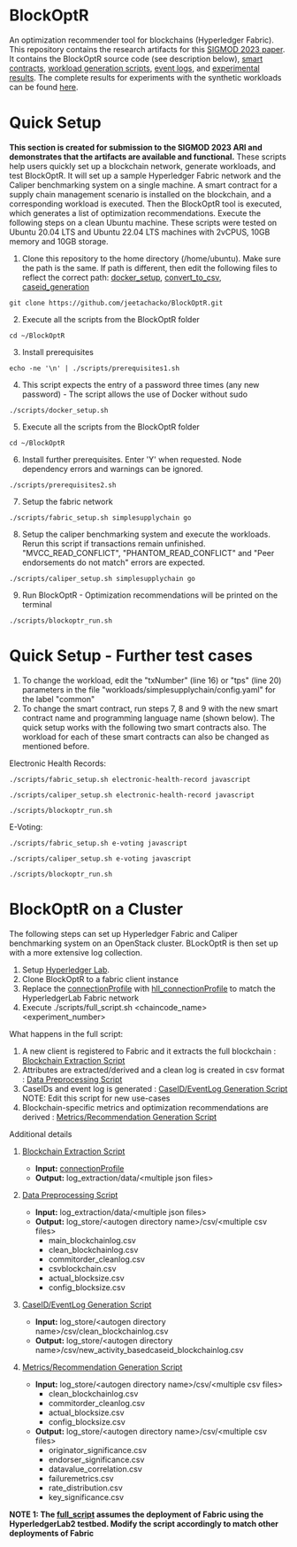 # BlockOptR
An optimization recommender tool for blockchains (Hyperledger Fabric). This repository contains the research artifacts for this [SIGMOD 2023 paper](https://dl.acm.org/doi/abs/10.1145/3588704). It contains the BlockOptR source code (see description below), [smart contracts](chaincodes), [workload generation scripts](workloads), [event logs](event_logs), and [experimental results](results). The complete results for experiments with the synthetic workloads can be found [here](results/SyntheticWorkloads_CompleteResults.pdf).

# Quick Setup 
**This section is created for submission to the SIGMOD 2023 ARI and demonstrates that the artifacts are available and functional.** These scripts help users quickly set up a blockchain network, generate workloads, and test BlockOptR. It will set up a sample Hyperledger Fabric network and the Caliper benchmarking system on a single machine. A smart contract for a supply chain management scenario is installed on the blockchain, and a corresponding workload is executed. Then the BlockOptR tool is executed, which generates a list of optimization recommendations. Execute the following steps on a clean Ubuntu machine. These scripts were tested on Ubuntu 20.04 LTS and Ubuntu 22.04 LTS machines with 2vCPUS, 10GB memory and 10GB storage.

1. Clone this repository to the home directory (/home/ubuntu). Make sure the path is the same. If path is different, then edit the following files to reflect the correct path: [docker_setup](scripts/docker_setup.sh), [convert_to_csv](convert_to_csv/convert_blockchain_logs_to_csv.py), [caseid_generation](caseid_generation/caseid_generation.py)
```shell
git clone https://github.com/jeetachacko/BlockOptR.git
```
2. Execute all the scripts from the BlockOptR folder
```shell
cd ~/BlockOptR
```
3. Install prerequisites
```shell
echo -ne '\n' | ./scripts/prerequisites1.sh
```
4. This script expects the entry of a password three times (any new password) - The script allows the use of Docker without sudo
```shell
./scripts/docker_setup.sh
```
5. Execute all the scripts from the BlockOptR folder
```shell
cd ~/BlockOptR
```
6. Install further prerequisites. Enter 'Y' when requested. Node dependency errors and warnings can be ignored.
```shell
./scripts/prerequisites2.sh
```
7. Setup the fabric network
```shell
./scripts/fabric_setup.sh simplesupplychain go
```
8. Setup the caliper benchmarking system and execute the workloads. Rerun this script if transactions remain unfinished. "MVCC_READ_CONFLICT", "PHANTOM_READ_CONFLICT" and "Peer endorsements do not match" errors are expected.
```shell
./scripts/caliper_setup.sh simplesupplychain go
```
9. Run BlockOptR - Optimization recommendations will be printed on the terminal
```shell
./scripts/blockoptr_run.sh
```
# Quick Setup - Further test cases
1. To change the workload, edit the "txNumber" (line 16) or "tps" (line 20) parameters in the file "workloads/simplesupplychain/config.yaml" for the label "common"
1. To change the smart contract, run steps 7, 8 and 9 with the new smart contract name and programming language name (shown below). The quick setup works with the following two smart contracts also. The workload for each of these smart contracts can also be changed as mentioned before.

Electronic Health Records:
```shell
./scripts/fabric_setup.sh electronic-health-record javascript
```
```shell
./scripts/caliper_setup.sh electronic-health-record javascript
```
```shell
./scripts/blockoptr_run.sh
```

E-Voting:
```shell
./scripts/fabric_setup.sh e-voting javascript
```
```shell
./scripts/caliper_setup.sh e-voting javascript
```
```shell
./scripts/blockoptr_run.sh
```

# BlockOptR on a Cluster
The following steps can set up Hyperledger Fabric and Caliper benchmarking system on an OpenStack cluster. BLockOptR is then set up with a more extensive log collection.
1. Setup [Hyperledger Lab](https://github.com/MSRG/HyperLedgerLab-2.0).  
2. Clone BlockOptR to a fabric client instance 
3. Replace the [connectionProfile](log_extraction/connectionprofile.yaml) with [hll_connectionProfile](log_extraction/hll_connectionprofile.yaml) to match the HyperledgerLab Fabric network
4. Execute ./scripts/full_script.sh <chaincode_name> <experiment_number>

What happens in the full script:
1. A new client is registered to Fabric and it extracts the full blockchain : [Blockchain Extraction Script](log_extraction/getBlockchainLogs.js)
2. Attributes are extracted/derived and a clean log is created in csv format : [Data Preprocessing Script](convert_to_csv/convert_blockchain_logs_to_csv.py)
3. CaseIDs and event log is generated : [CaseID/EventLog Generation Script](caseid_generation/caseid_generation.py) NOTE: Edit this script for new use-cases
4. Blockchain-specific metrics and optimization recommendations are derived : [Metrics/Recommendation Generation Script](metrics_evaluation/metrics_evaluation.py)

Additional details
1. [Blockchain Extraction Script](log_extraction/getBlockchainLogs.js)  
    + **Input:** [connectionProfile](log_extraction/connectionprofile.yaml)
    + **Output:** log_extraction/data/\<multiple json files\>

2. [Data Preprocessing Script](convert_to_csv/convert_blockchain_logs_to_csv.py)              
    + **Input:** log_extraction/data/\<multiple json files\>              
    + **Output:** log_store/\<autogen directory name\>/csv/\<multiple csv files\>  
      - main_blockchainlog.csv
      - clean_blockchainlog.csv
      - commitorder_cleanlog.csv
      - csvblockchain.csv
      - actual_blocksize.csv
      - config_blocksize.csv

3. [CaseID/EventLog Generation Script](caseid_generation/caseid_generation.py)              
    + **Input:** log_store/\<autogen directory name\>/csv/clean_blockchainlog.csv              
    + **Output:** log_store/\<autogen directory name\>/csv/new_activity_basedcaseid_blockchainlog.csv  

4. [Metrics/Recommendation Generation Script](metrics_evaluation/metrics_evaluation.py)              
    + **Input:** log_store/\<autogen directory name\>/csv/\<multiple csv files\>
      - clean_blockchainlog.csv
      - commitorder_cleanlog.csv
      - actual_blocksize.csv
      - config_blocksize.csv              
    + **Output:** log_store/\<autogen directory name\>/csv/\<multiple csv files\>
      - originator_significance.csv
      - endorser_significance.csv
      - datavalue_correlation.csv
      - failuremetrics.csv
      - rate_distribution.csv
      - key_significance.csv

**NOTE 1: The [full_script](scripts/full_script.sh) assumes the deployment of Fabric using the HyperledgerLab2 testbed. Modify the script accordingly to match other deployments of Fabric**  


[//]: # (HyperledgerLab2 https://github.com/MSRG/HyperLedgerLab-2.0)
